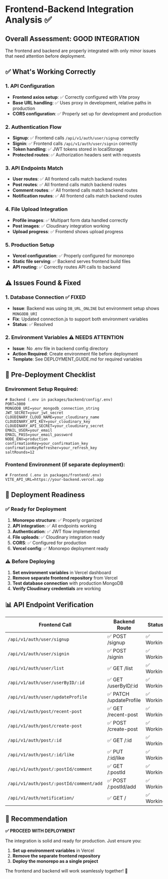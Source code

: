 # Frontend-Backend Integration Analysis ✅

## Overall Assessment: **GOOD INTEGRATION** 

The frontend and backend are properly integrated with only minor issues that need attention before deployment.

## ✅ **What's Working Correctly**

### 1. **API Configuration**
- **Frontend axios setup**: ✅ Correctly configured with Vite proxy
- **Base URL handling**: ✅ Uses proxy in development, relative paths in production
- **CORS configuration**: ✅ Properly set up for development and production

### 2. **Authentication Flow**
- **Signup**: ✅ Frontend calls `/api/v1/auth/user/signup` correctly
- **Signin**: ✅ Frontend calls `/api/v1/auth/user/signin` correctly
- **Token handling**: ✅ JWT tokens stored in localStorage
- **Protected routes**: ✅ Authorization headers sent with requests

### 3. **API Endpoints Match**
- **User routes**: ✅ All frontend calls match backend routes
- **Post routes**: ✅ All frontend calls match backend routes
- **Comment routes**: ✅ All frontend calls match backend routes
- **Notification routes**: ✅ All frontend calls match backend routes

### 4. **File Upload Integration**
- **Profile images**: ✅ Multipart form data handled correctly
- **Post images**: ✅ Cloudinary integration working
- **Upload progress**: ✅ Frontend shows upload progress

### 5. **Production Setup**
- **Vercel configuration**: ✅ Properly configured for monorepo
- **Static file serving**: ✅ Backend serves frontend build files
- **API routing**: ✅ Correctly routes API calls to backend

## ⚠️ **Issues Found & Fixed**

### 1. **Database Connection** ✅ FIXED
- **Issue**: Backend was using `DB_URL_ONLINE` but environment setup shows `MONGODB_URI`
- **Fix**: Updated connection.js to support both environment variables
- **Status**: ✅ Resolved

### 2. **Environment Variables** ⚠️ NEEDS ATTENTION
- **Issue**: No .env file in backend config directory
- **Action Required**: Create environment file before deployment
- **Template**: See DEPLOYMENT_GUIDE.md for required variables

## 🔧 **Pre-Deployment Checklist**

### Environment Setup Required:
```env
# Backend (.env in packages/backend/config/.env)
PORT=3000
MONGODB_URI=your_mongodb_connection_string
JWT_SECRET=your_jwt_secret
CLOUDINARY_CLOUD_NAME=your_cloudinary_name
CLOUDINARY_API_KEY=your_cloudinary_key
CLOUDINARY_API_SECRET=your_cloudinary_secret
EMAIL_USER=your_email
EMAIL_PASS=your_email_password
NODE_ENV=production
confirmationKey=your_confirmation_key
confirmationKeyRefresher=your_refresh_key
saltRounds=12
```

### Frontend Environment (if separate deployment):
```env
# Frontend (.env in packages/frontend/.env)
VITE_API_URL=https://your-backend.vercel.app
```

## 🚀 **Deployment Readiness**

### ✅ **Ready for Deployment**
1. **Monorepo structure**: ✅ Properly organized
2. **API integration**: ✅ All endpoints working
3. **Authentication**: ✅ JWT flow implemented
4. **File uploads**: ✅ Cloudinary integration ready
5. **CORS**: ✅ Configured for production
6. **Vercel config**: ✅ Monorepo deployment ready

### ⚠️ **Before Deploying**
1. **Set environment variables** in Vercel dashboard
2. **Remove separate frontend repository** from Vercel
3. **Test database connection** with production MongoDB
4. **Verify Cloudinary credentials** are working

## 📊 **API Endpoint Verification**

| Frontend Call | Backend Route | Status |
|---------------|---------------|---------|
| `/api/v1/auth/user/signup` | ✅ POST /signup | ✅ Working |
| `/api/v1/auth/user/signin` | ✅ POST /signin | ✅ Working |
| `/api/v1/auth/user/list` | ✅ GET /list | ✅ Working |
| `/api/v1/auth/user/userByID/:id` | ✅ GET /userByID/:id | ✅ Working |
| `/api/v1/auth/user/updateProfile` | ✅ PATCH /updateProfile | ✅ Working |
| `/api/v1/auth/post/recent-post` | ✅ GET /recent-post | ✅ Working |
| `/api/v1/auth/post/create-post` | ✅ POST /create-post | ✅ Working |
| `/api/v1/auth/post/:id` | ✅ GET /:id | ✅ Working |
| `/api/v1/auth/post/:id/like` | ✅ PUT /:id/like | ✅ Working |
| `/api/v1/auth/post/:postId/comment` | ✅ GET /:postId | ✅ Working |
| `/api/v1/auth/post/:postId/comment/add` | ✅ POST /:postId/add | ✅ Working |
| `/api/v1/auth/notification/` | ✅ GET / | ✅ Working |

## 🎯 **Recommendation**

**✅ PROCEED WITH DEPLOYMENT**

The integration is solid and ready for production. Just ensure you:

1. **Set up environment variables** in Vercel
2. **Remove the separate frontend repository**
3. **Deploy the monorepo as a single project**

The frontend and backend will work seamlessly together! 🚀
